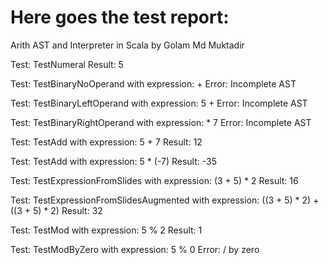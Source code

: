 # Here goes the test report:

Arith AST and Interpreter in Scala by Golam Md Muktadir

Test: TestNumeral
Result: 5

Test: TestBinaryNoOperand with expression: +
Error: Incomplete AST

Test: TestBinaryLeftOperand with expression: 5 +
Error: Incomplete AST

Test: TestBinaryRightOperand with expression: * 7
Error: Incomplete AST

Test: TestAdd with expression: 5 + 7
Result: 12

Test: TestAdd with expression: 5 * (-7)
Result: -35

Test: TestExpressionFromSlides with expression: (3 + 5) * 2 
Result: 16

Test: TestExpressionFromSlidesAugmented with expression: ((3 + 5) * 2) + ((3 + 5) * 2) 
Result: 32

Test: TestMod with expression: 5 % 2 
Result: 1

Test: TestModByZero with expression: 5 % 0 
Error: / by zero
